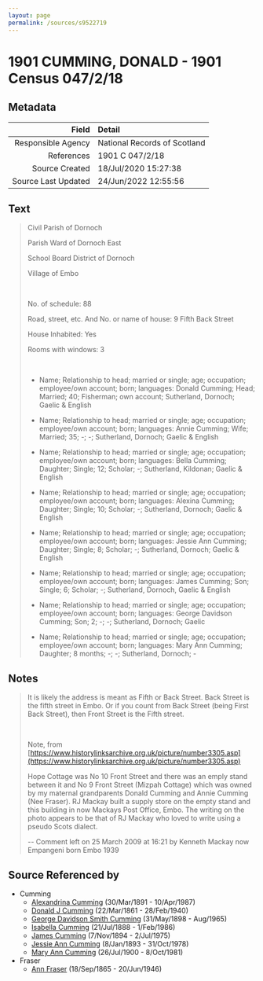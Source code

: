 ```yaml
---
layout: page
permalink: /sources/s9522719
---
```


# 1901 CUMMING, DONALD - 1901 Census 047/2/18

## Metadata

Field | Detail
---:|:---
Responsible Agency | National Records of Scotland
References | 1901 C 047/2/18
Source Created | 18/Jul/2020 15:27:38
Source Last Updated | 24/Jun/2022 12:55:56

## Text

> Civil Parish of Dornoch
>
> Parish Ward of Dornoch East
>
> School Board District of Dornoch
>
> Village of Embo
>
> <br/>
>
> No. of schedule: 88
>
> Road, street, etc. And No. or name of house: 9 Fifth Back Street
>
> House Inhabited: Yes
>
> Rooms with windows: 3
>
> <br/>
>
> * Name; Relationship to head; married or single; age; occupation; employee/own account; born; languages: Donald Cumming; Head; Married; 40; Fisherman; own account; Sutherland, Dornoch; Gaelic & English
>
> * Name; Relationship to head; married or single; age; occupation; employee/own account; born; languages: Annie Cumming; Wife; Married; 35; -; -; Sutherland, Dornoch; Gaelic & English
>
> * Name; Relationship to head; married or single; age; occupation; employee/own account; born; languages: Bella Cumming; Daughter; Single; 12; Scholar; -; Sutherland, Kildonan; Gaelic & English
>
> * Name; Relationship to head; married or single; age; occupation; employee/own account; born; languages: Alexina Cumming; Daughter; Single; 10; Scholar; -; Sutherland, Dornoch; Gaelic & English
>
> * Name; Relationship to head; married or single; age; occupation; employee/own account; born; languages: Jessie Ann Cumming; Daughter; Single; 8; Scholar; -; Sutherland, Dornoch; Gaelic & English
>
> * Name; Relationship to head; married or single; age; occupation; employee/own account; born; languages: James Cumming; Son; Single; 6; Scholar; -; Sutherland, Dornoch, Gaelic & English
>
> * Name; Relationship to head; married or single; age; occupation; employee/own account; born; languages: George Davidson Cumming; Son; 2; -; -; Sutherland, Dornoch; Gaelic
>
> * Name; Relationship to head; married or single; age; occupation; employee/own account; born; languages: Mary Ann Cumming; Daughter; 8 months; -; -; Sutherland, Dornoch; -
>

## Notes

> It is likely the address is meant as Fifth or Back Street. Back Street is the fifth street in Embo. Or if you count from Back Street (being First Back Street), then Front Street is the Fifth street.
>
> <br/>
>
> Note, from [https://www.historylinksarchive.org.uk/picture/number3305.asp](https://www.historylinksarchive.org.uk/picture/number3305.asp)
>
> Hope Cottage was No 10 Front Street and there was an emply stand between it and No 9 Front Street (Mizpah Cottage) which was owned by my maternal grandparents Donald Cumming and Annie Cumming (Nee Fraser). RJ Mackay built a supply store on the empty stand and this building in now Mackays Post Office, Embo. The writing on the photo appears to be that of RJ Mackay who loved to write using a pseudo Scots dialect. 
>
> -- Comment left on 25 March 2009 at 16:21 by Kenneth Mackay now Empangeni born Embo 1939
>


## Source Referenced by

* Cumming
  * [Alexandrina Cumming](../people/@57186713@-alexandrina-cumming-b1891-3-30-d1987-4-10.md) (30/Mar/1891 - 10/Apr/1987)
  * [Donald J Cumming](../people/@20465544@-donald-j-cumming-b1861-3-22-d1940-2-28.md) (22/Mar/1861 - 28/Feb/1940)
  * [George Davidson Smith Cumming](../people/@13773669@-george-davidson-smith-cumming-b1898-5-31-d1965-8.md) (31/May/1898 - Aug/1965)
  * [Isabella Cumming](../people/@84684994@-isabella-cumming-b1888-7-21-d1986-2-1.md) (21/Jul/1888 - 1/Feb/1986)
  * [James Cumming](../people/@492889@-james-cumming-b1894-11-7-d1975-7-2.md) (7/Nov/1894 - 2/Jul/1975)
  * [Jessie Ann Cumming](../people/@66222886@-jessie-ann-cumming-b1893-1-8-d1978-10-31.md) (8/Jan/1893 - 31/Oct/1978)
  * [Mary Ann Cumming](../people/@48241984@-mary-ann-cumming-b1900-7-26-d1981-10-8.md) (26/Jul/1900 - 8/Oct/1981)
* Fraser
  * [Ann Fraser](../people/@70425788@-ann-fraser-b1865-9-18-d1946-6-20.md) (18/Sep/1865 - 20/Jun/1946)
